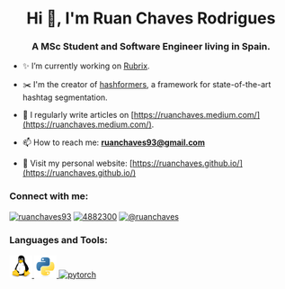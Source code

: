 <h1 align="center">Hi 👋, I'm Ruan Chaves Rodrigues</h1>
<h3 align="center">A MSc Student and Software Engineer living in Spain.</h3>

- ✨ I’m currently working on [Rubrix](https://github.com/recognai/rubrix).

- ✂️ I'm the creator of [hashformers](https://github.com/ruanchaves/hashformers), a framework for state-of-the-art hashtag segmentation.

- 📝 I regularly write articles on [https://ruanchaves.medium.com/](https://ruanchaves.medium.com/).

- 📫 How to reach me: **ruanchaves93@gmail.com**

- 📄 Visit my personal website: [https://ruanchaves.github.io/](https://ruanchaves.github.io/)

<h3 align="left">Connect with me:</h3>
<p align="left">
<a href="https://twitter.com/ruanchaves93" target="blank"><img align="center" src="https://raw.githubusercontent.com/rahuldkjain/github-profile-readme-generator/master/src/images/icons/Social/twitter.svg" alt="ruanchaves93" height="30" width="40" /></a>
<a href="https://stackoverflow.com/users/4882300" target="blank"><img align="center" src="https://raw.githubusercontent.com/rahuldkjain/github-profile-readme-generator/master/src/images/icons/Social/stack-overflow.svg" alt="4882300" height="30" width="40" /></a>
<a href="https://medium.com/@ruanchaves" target="blank"><img align="center" src="https://raw.githubusercontent.com/rahuldkjain/github-profile-readme-generator/master/src/images/icons/Social/medium.svg" alt="@ruanchaves" height="30" width="40" /></a>
</p>

<h3 align="left">Languages and Tools:</h3>
<p align="left"> <a href="https://www.linux.org/" target="_blank" rel="noreferrer"> <img src="https://raw.githubusercontent.com/devicons/devicon/master/icons/linux/linux-original.svg" alt="linux" width="40" height="40"/> </a> <a href="https://www.python.org" target="_blank" rel="noreferrer"> <img src="https://raw.githubusercontent.com/devicons/devicon/master/icons/python/python-original.svg" alt="python" width="40" height="40"/> </a> <a href="https://pytorch.org/" target="_blank" rel="noreferrer"> <img src="https://www.vectorlogo.zone/logos/pytorch/pytorch-icon.svg" alt="pytorch" width="40" height="40"/> </a> </p>
